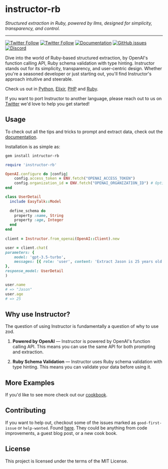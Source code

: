 # instructor-rb

_Structured extraction in Ruby, powered by llms, designed for simplicity, transparency, and control._

---

[![Twitter Follow](https://img.shields.io/twitter/follow/jxnlco?style=social)](https://twitter.com/jxnlco)
[![Twitter Follow](https://img.shields.io/twitter/follow/sergiobayona?style=social)](https://twitter.com/sergiobayona)
[![Documentation](https://img.shields.io/badge/docs-available-brightgreen)](https://jxnl.github.io/instructor-rb)
[![GitHub issues](https://img.shields.io/github/issues/instructor-ai/instructor-js.svg)](https://github.com/instructor-ai/instructor-rb/issues)
[![Discord](https://img.shields.io/discord/1192334452110659664?label=discord)](https://discord.gg/DWHZdqpNgz)

Dive into the world of Ruby-based structured extraction, by OpenAI's function calling API, Ruby schema validation with type hinting. Instructor stands out for its simplicity, transparency, and user-centric design. Whether you're a seasoned developer or just starting out, you'll find Instructor's approach intuitive and steerable.

Check us out in [Python](https://jxnl.github.io/instructor/), [Elixir](https://github.com/thmsmlr/instructor_ex/), [PHP](https://github.com/cognesy/instructor-php/) and [Ruby](https://github.com/instructor-ai/instructor-rb).

If you want to port Instructor to another language, please reach out to us on [Twitter](https://twitter.com/jxnlco) we'd love to help you get started!

## Usage

To check out all the tips and tricks to prompt and extract data, check out the [documentation](https://instructor-ai.github.io/instructor-rb/tips/prompting/).

Installation is as simple as:

```bash
gem install intructor-rb
```


```Ruby
require 'instructor-rb'

OpenAI.configure do |config|
    config.access_token = ENV.fetch("OPENAI_ACCESS_TOKEN")
    config.organization_id = ENV.fetch("OPENAI_ORGANIZATION_ID") # Optional.
end

class UserDetail
  include EasyTalk::Model
  
  define_schema do
    property :name, String
    property :age, Integer
  end
end
  
client = Instructor.from_openai(OpenAI::Client).new

user = client.chat(
parameters: {
    model: 'gpt-3.5-turbo',
    messages: [{ role: 'user', content: 'Extract Jason is 25 years old' }]
},
response_model: UserDetail
)

user.name
# => "Jason"
user.age
# => 25
```

## Why use Instructor?

The question of using Instructor is fundamentally a question of why to use zod.

1. **Powered by OpenAI** — Instructor is powered by OpenAI's function calling API. This means you can use the same API for both prompting and extraction.

2. **Ruby Schema Validation** — Instructor uses Ruby schema validation with type hinting. This means you can validate your data before using it.

## More Examples

If you'd like to see more check out our [cookbook](examples/index.md).

## Contributing

If you want to help out, checkout some of the issues marked as `good-first-issue` or `help-wanted`. Found [here](https://github.com/instructor-ai/instructor-rb/labels/good%20first%20issue). They could be anything from code improvements, a guest blog post, or a new cook book.

## License

This project is licensed under the terms of the MIT License.
